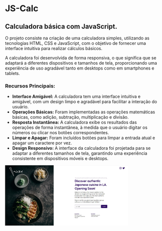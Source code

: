 <h1> JS-Calc </h1>

<h2>Calculadora básica com JavaScript.</h2>

<p>

O projeto consiste na criação de uma calculadora simples, utilizando as tecnologias HTML, CSS e JavaScript, com o objetivo de fornecer uma interface intuitiva para realizar cálculos básicos.
  
A calculadora foi desenvolvida de forma responsiva, o que significa que se adaptará a diferentes dispositivos e tamanhos de tela, proporcionando uma experiência de uso agradável tanto em desktops como em smartphones e tablets.

<h3>Recursos Principais:</h3>

<ul>

<li>
  <b>Interface Amigável:</b> A calculadora tem uma interface intuitiva e amigável, com um design limpo e agradável para facilitar a interação do usuário.
  </li>
  <li>
  <b>Operações Básicas:</b> Foram implementadas as operações matemáticas básicas, como adição, subtração, multiplicação e divisão.
    </li>
  <li>
  <b>Resposta Instantânea:</b> A calculadora exibe os resultados das operações de forma instantânea, à medida que o usuário digitar os números ou clicar nos botões correspondentes.
    </li>
  <li>
  <b>Limpar e Apagar:</b> Foram incluídos botões para limpar a entrada atual e apagar um caractere por vez.
    </li>
  <li>
  <b>Design Responsivo:</b> A interface da calculadora foi projetada para se adaptar a diferentes tamanhos de tela, garantindo uma experiência consistente em dispositivos móveis e desktops.
    </li>
</p>

</ul>

<div align="start">
<img src="https://github.com/LucasSanOliv/hensui-japanese-couisine/blob/main/assets/print-hensui.jpg" 
     width="80%"/>
</div>
